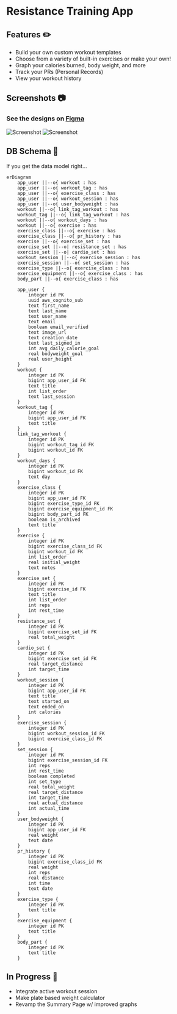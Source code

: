 # Resistance Training App

## Features :pencil2:

- Build your own custom workout templates
- Choose from a variety of built-in exercises or make your own!
- Graph your calories burned, body weight, and more
- Track your PRs (Personal Records)
- View your workout history

## Screenshots :camera:

### See the designs on [Figma](https://www.figma.com/design/agfI7UZ5xe542eTNCxVpqs/Workout-Scheduler?node-id=594-209&node-type=CANVAS)

![Screenshot](/readme_assets/active_workout.png)
![Screenshot](/readme_assets/summary_graph.png)

## DB Schema :scroll:

If you get the data model right...

```mermaid
erDiagram
    app_user ||--o{ workout : has
    app_user ||--o{ workout_tag : has
    app_user ||--o{ exercise_class : has
    app_user ||--o{ workout_session : has
    app_user ||--o{ user_bodyweight : has
    workout ||--o{ link_tag_workout : has
    workout_tag ||--o{ link_tag_workout : has
    workout ||--o{ workout_days : has
    workout ||--o{ exercise : has
    exercise_class ||--o{ exercise : has
    exercise_class ||--o{ pr_history : has
    exercise ||--o{ exercise_set : has
    exercise_set ||--o| resistance_set : has
    exercise_set ||--o| cardio_set : has
    workout_session ||--o{ exercise_session : has
    exercise_session ||--o{ set_session : has
    exercise_type ||--o{ exercise_class : has
    exercise_equipment ||--o{ exercise_class : has
    body_part ||--o{ exercise_class : has

    app_user {
        integer id PK
        uuid aws_cognito_sub
        text first_name
        text last_name
        text user_name
        text email
        boolean email_verified
        text image_url
        text creation_date
        text last_signed_in
        int avg_daily_calorie_goal
        real bodyweight_goal
        real user_height
    }
    workout {
        integer id PK
        bigint app_user_id FK
        text title
        int list_order
        text last_session
    }
    workout_tag {
        integer id PK
        bigint app_user_id FK
        text title
    }
    link_tag_workout {
        integer id PK
        bigint workout_tag_id FK
        bigint workout_id FK
    }
    workout_days {
        integer id PK
        bigint workout_id FK
        text day
    }
    exercise_class {
        integer id PK
        bigint app_user_id FK
        bigint exercise_type_id FK
        bigint exercise_equipment_id FK
        bigint body_part_id FK
        boolean is_archived
        text title
    }
    exercise {
        integer id PK
        bigint exercise_class_id FK
        bigint workout_id FK
        int list_order
        real initial_weight
        text notes
    }
    exercise_set {
        integer id PK
        bigint exercise_id FK
        text title
        int list_order
        int reps
        int rest_time
    }
    resistance_set {
        integer id PK
        bigint exercise_set_id FK
        real total_weight
    }
    cardio_set {
        integer id PK
        bigint exercise_set_id FK
        real target_distance
        int target_time
    }
    workout_session {
        integer id PK
        bigint app_user_id FK
        text title
        text started_on
        text ended_on
        int calories
    }
    exercise_session {
        integer id PK
        bigint workout_session_id FK
        bigint exercise_class_id FK
    }
    set_session {
        integer id PK
        bigint exercise_session_id FK
        int reps
        int rest_time
        boolean completed
        int set_type
        real total_weight
        real target_distance
        int target_time
        real actual_distance
        int actual_time
    }
    user_bodyweight {
        integer id PK
        bigint app_user_id FK
        real weight
        text date
    }
    pr_history {
        integer id PK
        bigint exercise_class_id FK
        real weight
        int reps
        real distance
        int time
        text date
    }
    exercise_type {
        integer id PK
        text title
    }
    exercise_equipment {
        integer id PK
        text title
    }
    body_part {
        integer id PK
        text title
    }
```

## In Progress :memo:

- Integrate active workout session
- Make plate based weight calculator
- Revamp the Summary Page w/ improved graphs
